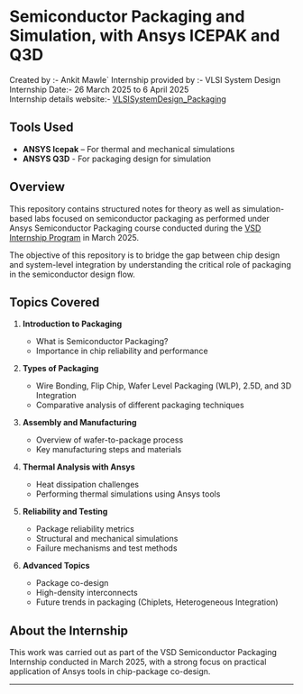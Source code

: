 # Semiconductor Packaging and Simulation, with Ansys ICEPAK and Q3D

Created by :- Ankit Mawle\`
Internship provided by :- VLSI System Design\
Internship Date:- 26 March 2025 to 6 April 2025\
Internship details website:- [VLSISystemDesign_Packaging](https://www.vlsisystemdesign.com/packaging/)

## Tools Used

- **ANSYS Icepak** – For thermal and mechanical simulations
- **ANSYS Q3D** - For packaging design for simulation

## Overview

This repository contains structured notes for theory as well as  simulation-based labs focused on semiconductor packaging as performed under Ansys Semiconductor Packaging course conducted during the [VSD Internship Program](https://www.vlsisystemdesign.com/packaging) in March 2025.

The objective of this repository is to bridge the gap between chip design and system-level integration by understanding the critical role of packaging in the semiconductor design flow.

## Topics Covered

1. **Introduction to Packaging**
   - What is Semiconductor Packaging?
   - Importance in chip reliability and performance

2. **Types of Packaging**
   - Wire Bonding, Flip Chip, Wafer Level Packaging (WLP), 2.5D, and 3D Integration
   - Comparative analysis of different packaging techniques

3. **Assembly and Manufacturing**
   - Overview of wafer-to-package process
   - Key manufacturing steps and materials

4. **Thermal Analysis with Ansys**
   - Heat dissipation challenges
   - Performing thermal simulations using Ansys tools

5. **Reliability and Testing**
   - Package reliability metrics
   - Structural and mechanical simulations
   - Failure mechanisms and test methods

6. **Advanced Topics**
   - Package co-design
   - High-density interconnects
   - Future trends in packaging (Chiplets, Heterogeneous Integration)



## About the Internship

This work was carried out as part of the VSD Semiconductor Packaging Internship conducted in March 2025, with a strong focus on practical application of Ansys tools in chip-package co-design.

---

